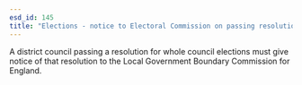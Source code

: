 ```yaml
---
esd_id: 145
title: "Elections - notice to Electoral Commission on passing resolution for whole council elections"
---
```


A district council passing a resolution for whole council elections must give notice of that resolution to the Local Government Boundary Commission for England.

